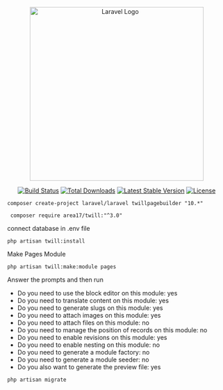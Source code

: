 <p align="center"><a href="https://laravel.com" target="_blank"><img src="https://raw.githubusercontent.com/laravel/art/master/logo-lockup/5%20SVG/2%20CMYK/1%20Full%20Color/laravel-logolockup-cmyk-red.svg" width="400" alt="Laravel Logo"></a></p>

<p align="center">
<a href="https://github.com/laravel/framework/actions"><img src="https://github.com/laravel/framework/workflows/tests/badge.svg" alt="Build Status"></a>
<a href="https://packagist.org/packages/laravel/framework"><img src="https://img.shields.io/packagist/dt/laravel/framework" alt="Total Downloads"></a>
<a href="https://packagist.org/packages/laravel/framework"><img src="https://img.shields.io/packagist/v/laravel/framework" alt="Latest Stable Version"></a>
<a href="https://packagist.org/packages/laravel/framework"><img src="https://img.shields.io/packagist/l/laravel/framework" alt="License"></a>
</p>

```
composer create-project laravel/laravel twillpagebuilder "10.*"   
```

```
 composer require area17/twill:"^3.0"            
```

connect database in .env file

```
php artisan twill:install      
```

Make Pages Module
```
php artisan twill:make:module pages
```

Answer the prompts and then run
- Do you need to use the block editor on this module: yes
- Do you need to translate content on this module: yes
- Do you need to generate slugs on this module: yes
- Do you need to attach images on this module: yes
- Do you need to attach files on this module: no
- Do you need to manage the position of records on this module: no
- Do you need to enable revisions on this module: yes
- Do you need to enable nesting on this module: no
- Do you need to generate a module factory: no
- Do you need to generate a module seeder: no
- Do you also want to generate the preview file: yes

```
php artisan migrate
```
